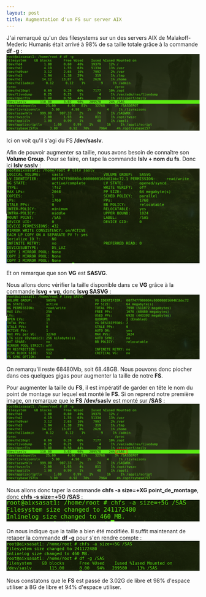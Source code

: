 ```yaml
---
layout: post
title: Augmentation d'un FS sur server AIX
---
```


J'ai remarqué qu'un des filesystems sur un des servers AIX de Malakoff-Mederic Humanis était arrivé à 98% de sa taille totale grâce à la commande __df -g__ :
![image_1](https://github.com/t-benedet/blog/blob/gh-pages/pictures/FS/image1.png?raw=true)

Ici on voit qu'il s'agi du FS __/dev/saslv__.

Afin de pouvoir augmenter sa taille, nous avons besoin de connaître son __Volume Group__. Pour se faire, on tape la commande __lslv + nom du fs__. Donc ici __lslv saslv__ :
![image_2](https://github.com/t-benedet/blog/blob/gh-pages/pictures/FS/image2.png?raw=true)

Et on remarque que son __VG__ est __SASVG__.

Nous allons donc vérifier la taille disponible dans ce __VG__ grâce à la commande __lsvg + vg__, donc __lsvg SASVG__ :
![image_3](https://github.com/t-benedet/blog/blob/gh-pages/pictures/FS/image3.png?raw=true)

On remarqu'il reste 68480Mb, soit 68.48GB. Nous pouvons donc piocher dans ces quelques gigas pour augmenter la taille de notre __FS__.

Pour augmenter la taille du __FS__, il est impératif de garder en tête le nom du point de montage sur lequel est monté le __FS__. Si on reprend notre première image, on remarque que le __FS__ __/dev/saslv__ est monté sur __/SAS__ :
![image_4](https://github.com/t-benedet/blog/blob/gh-pages/pictures/FS/image6.png?raw=true)

Nous allons donc taper la commande __chfs -a size=+XG point_de_montage__, donc __chfs -s size=+5G /SAS__ :
![image_5](https://github.com/t-benedet/blog/blob/gh-pages/pictures/FS/image4.png?raw=true)

On nous indique que la taille a bien été modifiée. Il suffit maintenant de retaper la commande __df -g__ pour s'en rendre compte :
![image_6](https://github.com/t-benedet/blog/blob/gh-pages/pictures/FS/image5.png?raw=true)

Nous constatons que le __FS__  est passé de 3.02G de libre et 98% d'espace utiliser à 8G de libre et 94% d'espace utiliser.
